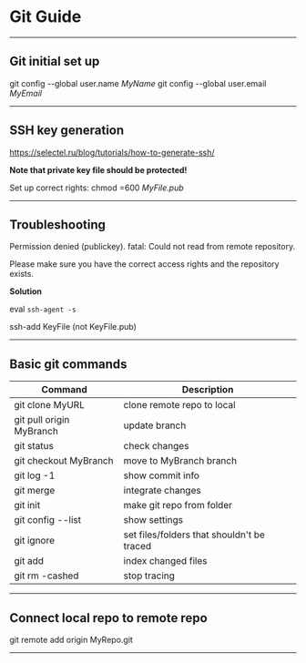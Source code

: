 # Git Guide
------------
Git initial set up
---------------

git config --global user.name _MyName_
git config --global user.email _MyEmail_

------------
SSH key generation
---------------
https://selectel.ru/blog/tutorials/how-to-generate-ssh/

**Note that private key file should be protected!**

Set up correct rights:
chmod =600 _MyFile.pub_

------------
Troubleshooting
---------------

Permission denied (publickey).
fatal: Could not read from remote repository.

Please make sure you have the correct access rights
and the repository exists.

**Solution**

eval `ssh-agent -s`

ssh-add KeyFile (not KeyFile.pub)


------------
Basic git commands
---------------

| Command      | Description |
| ----------- | ----------- |
| git clone MyURL | clone remote repo to local |
| git pull origin MyBranch | update branch |
| git status   | check changes |
| git checkout MyBranch | move to MyBranch branch |
| git log -1   | show commit info |
| git merge | integrate changes |
| git init   | make git repo from folder |
| git config --list | show settings |
| git ignore   | set files/folders that shouldn't be traced |
| git add | index changed files |
| git rm -cashed   | stop tracing |
------------

Connect local repo to remote repo
------------
git remote add origin MyRepo.git

------------
